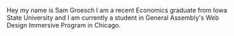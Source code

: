 Hey my name is Sam Groesch
I am a recent Economics graduate from Iowa State University and I am currently a student in General Assembly's Web Design Immersive Program in Chicago.
